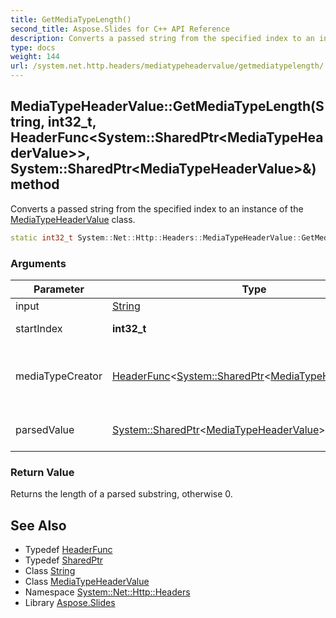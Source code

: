 ```yaml
---
title: GetMediaTypeLength()
second_title: Aspose.Slides for C++ API Reference
description: Converts a passed string from the specified index to an instance of the MediaTypeHeaderValue class.
type: docs
weight: 144
url: /system.net.http.headers/mediatypeheadervalue/getmediatypelength/
---
```

## MediaTypeHeaderValue::GetMediaTypeLength(String, int32_t, HeaderFunc\<System::SharedPtr\<MediaTypeHeaderValue\>\>, System::SharedPtr\<MediaTypeHeaderValue\>\&) method


Converts a passed string from the specified index to an instance of the [MediaTypeHeaderValue](../) class.

```cpp
static int32_t System::Net::Http::Headers::MediaTypeHeaderValue::GetMediaTypeLength(String input, int32_t startIndex, HeaderFunc<System::SharedPtr<MediaTypeHeaderValue>> mediaTypeCreator, System::SharedPtr<MediaTypeHeaderValue> &parsedValue)
```


### Arguments

| Parameter | Type | Description |
| --- | --- | --- |
| input | [String](../../../system/string/) | A string to parse. |
| startIndex | **int32_t** | A start position for parsing. |
| mediaTypeCreator | [HeaderFunc](../../headerfunc/)\<[System::SharedPtr](../../../system/sharedptr/)\<[MediaTypeHeaderValue](../)\>\> | The delegate that is used to create instances of the [MediaTypeHeaderValue](../) class. |
| parsedValue | [System::SharedPtr](../../../system/sharedptr/)\<[MediaTypeHeaderValue](../)\>\& | An instance where a parsed object will be assigned. |

### Return Value

Returns the length of a parsed substring, otherwise 0.

## See Also

* Typedef [HeaderFunc](../../headerfunc/)
* Typedef [SharedPtr](../../../system/sharedptr/)
* Class [String](../../../system/string/)
* Class [MediaTypeHeaderValue](../)
* Namespace [System::Net::Http::Headers](../../)
* Library [Aspose.Slides](../../../)